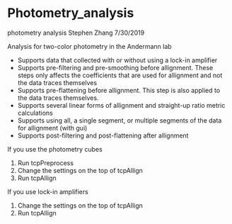 # Photometry_analysis
photometry analysis
Stephen Zhang 7/30/2019

Analysis for two-color photometry in the Andermann lab
* Supports data that collected with or without using a lock-in amplifier
* Supports pre-filtering and pre-smoothing before allignment. These steps only affects the coefficients that are used for allignment and not the data traces themselves
* Supports pre-flattening before allignment. This step is also applied to the data traces themselves.
* Supports several linear forms of allignment and straight-up ratio metric calculations
* Supports using all, a single segment, or multiple segments of the data for allignment (with gui)
* Supports post-filtering and post-flattening after allignment

If you use the photometry cubes
1. Run tcpPreprocess
2. Change the settings on the top of tcpAllign
3. Run tcpAllign

If you use lock-in amplifiers
1. Change the settings on the top of tcpAllign
2. Run tcpAllign
